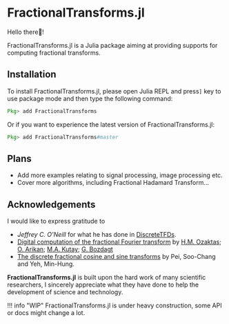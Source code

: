 # FractionalTransforms.jl

Hello there👋!

FractionalTransforms.jl is a Julia package aiming at providing supports for computing fractional transforms.

## Installation

To install FractionalTransforms.jl, please open Julia REPL and press`]` key to use package mode and then type the following command:

```julia
Pkg> add FractionalTransforms
```

Or if you want to experience the latest version of FractionalTransforms.jl:

```julia
Pkg> add FractionalTransforms#master
```

## Plans

* Add more examples relating to signal processing, image processing etc.
* Cover more algorithms, including Fractional Hadamard Transform...

## Acknowledgements

I would like to express gratitude to 

* *Jeffrey C. O'Neill* for what he has done in [DiscreteTFDs](http://tfd.sourceforge.net/).
* [Digital computation of the fractional Fourier transform](https://ieeexplore.ieee.org/document/536672) by [H.M. Ozaktas](https://ieeexplore.ieee.org/author/37294843100); [O. Arikan](https://ieeexplore.ieee.org/author/37350304900); [M.A. Kutay](https://ieeexplore.ieee.org/author/37350303800); [G. Bozdagt](https://ieeexplore.ieee.org/author/37086987430)
* [The discrete fractional cosine and sine transforms](http://dx.doi.org/10.1109/78.923302) by Pei, Soo-Chang and Yeh, Min-Hung.

**FractionalTransforms.jl** is built upon the hard work of many scientific researchers, I sincerely appreciate what they have done to help the development of science and technology.

!!! info "WIP"
		FractionalTransforms.jl is under heavy construction, some API or docs might change a lot.